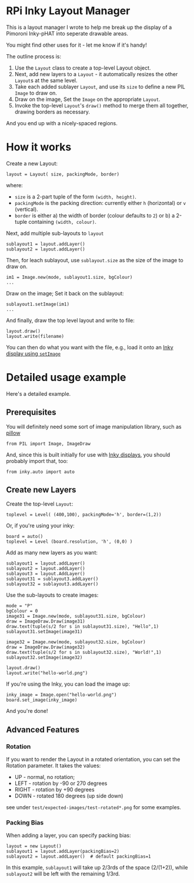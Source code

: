 # RPi Inky Layout Manager

This is a layout manager I wrote to help me break up the display of a
Pimoroni Inky-pHAT into seperate drawable areas.

You might find other uses for it - let me know if it's handy!

The outline process is:

1. Use the `Layout` class to create a top-level Layout object.
1. Next, add new layers to a `Layout` - it automatically resizes the other `Layout`s at the same level.
1. Take each added sublayer `Layout`, and use its `size` to define a new PIL `Image` to draw on.
1. Draw on the image, Set the `Image` on the appropriate `Layout`.
1. Invoke the top-level `Layout`'s `draw()` method to merge them all together, drawing borders as necessary.

And you end up with a nicely-spaced regions.

# How it works

Create a new Layout:

    layout = Layout( size, packingMode, border)

where:

* `size` is a 2-part tuple of the form `(width, height)`.
* `packingMode` is the packing direction: currently either `h` (horizontal) or `v` (vertical).
* `border` is either a) the width of border (colour defaults to `2`) or b) a 2-tuple containing `(width, colour)`.

Next, add multiple sub-layouts to `layout`

    sublayout1 = layout.addLayer()
    sublayout2 = layout.addLayer()

Then, for leach sublayout, use `sublayout.size` as the size of the image to draw on.

    im1 = Image.new(mode, sublayout1.size, bgColour)
    ...

Draw on the image; Set it back on the sublayout:

    sublayout1.setImage(im1)
    ...

And finally, draw the top level layout and write to file:

    layout.draw()
    layout.write(filename)

You can then do what you want with the file, e.g., load it onto an [Inky display using `setImage`](https://github.com/pimoroni/inky#set-image)
# Detailed usage example

Here's a detailed example.


## Prerequisites

You will definitely need some sort of image manipulation library, such as [pillow](https://pillow.readthedocs.io/en/stable/reference/index.html)

    from PIL import Image, ImageDraw

And, since this is built initially for use with [Inky displays](https://github.com/pimoroni/inky), you should probably import that, too:

    from inky.auto import auto


## Create new Layers

Create the top-level `Layout`:

    toplevel = Level( (400,100), packingMode='h', border=(1,2))

Or, if you're using your inky:

    board = auto()
    toplevel = Level (board.resolution, 'h', (0,0) )


Add as many new layers as you want:

    sublayout1 = layout.addLayer()
    sublayout2 = layout.addLayer()
    sublayout3 = layout.AddLayer()
    sublayout31 = sublayout3.addLayer()
    sublayout32 = sublayout3.addLayer()

Use the sub-layouts to create images:

    mode = "P"
    bgColour = 0
    image31 = Image.new(mode, sublayout31.size, bgColour)
    draw = ImageDraw.Draw(image31)
    draw.text(tuple(s/2 for s in sublayout31.size), "Hello",1)
    sublayout31.setImage(image31)

    image32 = Image.new(mode, sublayout32.size, bgColour)
    draw = ImageDraw.Draw(image32)
    draw.text(tuple(s/2 for s in sublayout32.size), "World!",1)
    sublayout32.setImage(image32)

    layout.draw()
    layout.write("hello-world.png")

If you're using the Inky, you can load the image up:

    inky_image = Image.open("hello-world.png")
    board.set_image(inky_image)

And you're done!

## Advanced Features

### Rotation

If you want to render the Layout in a rotated orientation, you can set the
Rotation parameter. It takes the values:
 * UP - normal, no rotation;
 * LEFT - rotation by -90 or 270 degrees
 * RIGHT - rotation by +90 degrees
 * DOWN - rotated 180 degrees (up side down)

see under `test/expected-images/test-rotated*.png` for some examples.

### Packing Bias

When adding a layer, you can specify packing bias:

    layout = new Layout()
    sublayout1 = layout.addLayer(packingBias=2)
    sublayout2 = layout.addLayer()  # default packingBias=1

In this example, `sublayout1` will take up 2/3rds of the space (2/(1+2)),
while `sublayout2` will be left with the remaining 1/3rd.
